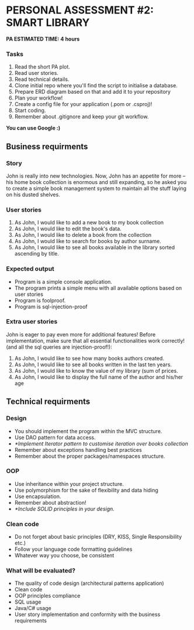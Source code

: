 # PERSONAL ASSESSMENT #2: SMART LIBRARY

__PA ESTIMATED TIME: 4 hours__


### Tasks

1. Read the short PA plot.
2. Read user stories.
3. Read technical details.
4. Clone initial repo where you'll find the script to initialise a database.
5. Prepare ERD diagram based on that and add it to your repository
6. Plan your workflow! 
7. Create a config file for your application (.pom or .csproj)!
8. Start coding.
9. Remember about .gitignore and keep your git workflow.

__You can use Google :)__


## Business requirments 

### Story

John is really into new technologies. Now, John has an appetite for more – his home book collection is enormous and still expanding, so he asked you to create a simple book management system to maintain all the stuff laying on his dusted shelves. 


### User stories

1. As John, I would like to add a new book to my book collection 
2. As John, I would like to edit the book's data. 
3. As John, I would like to delete a book from the collection 
4. As John, I would like to search for books by author surname. 
5. As John, I would like to see all books available in the library sorted ascending by title.


### Expected output

- Program is a simple console application.
- The program prints a simple menu with all available options based on user stories
- Program is foolproof. 
- Program is sql-injection-proof 


### Extra user stories

John is eager to pay even more for additional features! Before implementation, make sure that all essential functionalities work correctly! (and all the sql queries are injection-proof!):

1. As John, I would like to see how many books authors created.
2. As John, I would like to see all books written in the last ten years. 
3. As John, I would like to know the value of my library (sum of prices. 
4. As John, I would like to display the full name of the author and his/her age 


## Technical requirments

### Design

- You should implement the program within the MVC structure.
- Use DAO pattern for data access. 
- _*Implement Iterator pattern to customise iteration over books collection_
- Remember about exceptions handling best practices
- Remember about the proper packages/namespaces structure.


### OOP 

- Use inheritance within your project structure.
- Use polymorphism for the sake of flexibility and data hiding  
- Use encapsulation. 
- Remember about abstraction!
- _*Include SOLID principles in your design._


### Clean code

- Do not forget about basic principles (DRY, KISS, Single Responsibility etc.)
- Follow your language code formatting guidelines
- Whatever way you choose, be consistent


### What will be evaluated?

- The quality of code design (architectural patterns application) 
- Clean code 
- OOP principles compliance
- SQL usage
- Java/C# usage
- User story implementation and conformity with the business requirements

